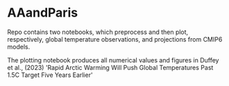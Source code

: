# AAandParis

Repo contains two notebooks, which preprocess and then plot, respectively, global temperature observations, and projections from CMIP6 models.

The plotting notebook produces all numerical values and figures in Duffey et al., (2023) 'Rapid Arctic Warming Will Push Global Temperatures Past 1.5C Target Five Years Earlier'

